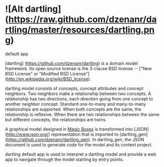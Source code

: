 # ![Alt dartling] (https://raw.github.com/dzenanr/dartling/master/resources/dartling.png) 
default app

[dartling] (https://github.com/dzenanr/dartling) is a domain model framework. 
Its open source license is the 3-clause BSD license -- 
["New BSD License" or "Modified BSD License"] 
(http://en.wikipedia.org/wiki/BSD_license).

dartling model consists of concepts, concept attributes and concept neighbors. 
Two neighbors make a relationship between two concepts. A relationship has two 
directions, each direction going from one concept to another neighbor concept. 
Standard one-to-many and many-to-many relationships are supported. When both 
concepts are the same, the relationship is reflexive. When there are two 
relationships between the same but different concepts, the relationships are 
twins.

A graphical model designed in 
[Magic Boxes](https://github.com/dzenanr/magic_boxes) is transformed into 
[JSON] (http://www.json.org/) representation that is imported to [dartling_gen] 
(https://github.com/dzenanr/dartling_gen). In dartling_gen, the JSON document 
is used to generate code for the model and its context project.

dartling default app is used to interpret a dartling model and provide a web
app to navigate through the model starting by entry points.





